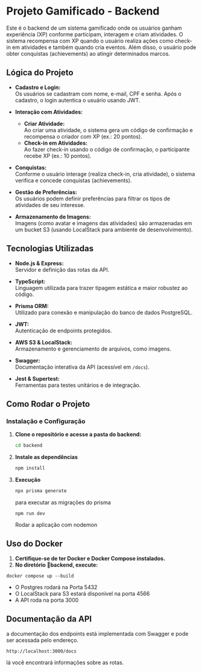 # Projeto Gamificado - Backend

Este é o backend de um sistema gamificado onde os usuários ganham experiência (XP) conforme participam, interagem e criam atividades. O sistema recompensa com XP quando o usuário realiza ações como check-in em atividades e também quando cria eventos. Além disso, o usuário pode obter conquistas (achievements) ao atingir determinados marcos.

## Lógica do Projeto

- **Cadastro e Login:**  
  Os usuários se cadastram com nome, e-mail, CPF e senha. Após o cadastro, o login autentica o usuário usando JWT.
- **Interação com Atividades:**

  - **Criar Atividade:**  
    Ao criar uma atividade, o sistema gera um código de confirmação e recompensa o criador com XP (ex.: 20 pontos).
  - **Check-in em Atividades:**  
    Ao fazer check-in usando o código de confirmação, o participante recebe XP (ex.: 10 pontos).

- **Conquistas:**  
  Conforme o usuário interage (realiza check-in, cria atividade), o sistema verifica e concede conquistas (achievements).

- **Gestão de Preferências:**  
  Os usuários podem definir preferências para filtrar os tipos de atividades de seu interesse.

- **Armazenamento de Imagens:**  
  Imagens (como avatar e imagens das atividades) são armazenadas em um bucket S3 (usando LocalStack para ambiente de desenvolvimento).

## Tecnologias Utilizadas

- **Node.js & Express:**  
  Servidor e definição das rotas da API.

- **TypeScript:**  
  Linguagem utilizada para trazer tipagem estática e maior robustez ao código.

- **Prisma ORM:**  
  Utilizado para conexão e manipulação do banco de dados PostgreSQL.

- **JWT:**  
  Autenticação de endpoints protegidos.

- **AWS S3 & LocalStack:**  
  Armazenamento e gerenciamento de arquivos, como imagens.

- **Swagger:**  
  Documentação interativa da API (acessível em `/docs`).

- **Jest & Supertest:**  
  Ferramentas para testes unitários e de integração.

## Como Rodar o Projeto

### Instalação e Configuração

1. **Clone o repositório e acesse a pasta do backend:**

   ```bash
   cd backend
   ```

2. **Instale as dependências**
   ```bash
   npm install
   ```
3. **Execução**
   ```bash
   npx prisma generate
   ```
   para executar as migrações do prisma
   ```
   npm run dev
   ```
   Rodar a aplicação com nodemon

## Uso do Docker

1. **Certifique-se de ter Docker e Docker Compose instalados.**
2. **No diretório 📁backend, execute:**

```
docker compose up --build
```

- O Postgres rodará na Porta 5432
- O LocalStack para S3 estará disponível na porta 4566
- A API roda na porta 3000

## Documentação da API

a documentação dos endpoints está implementada com Swagger e pode ser acessada pelo endereço.

```
http://localhost:3000/docs
```

lá você encontrará informações sobre as rotas.
